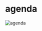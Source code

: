 # agenda

![agenda](https://github.com/delitamakanda/agenda/workflows/agenda/badge.svg?branch=master)
